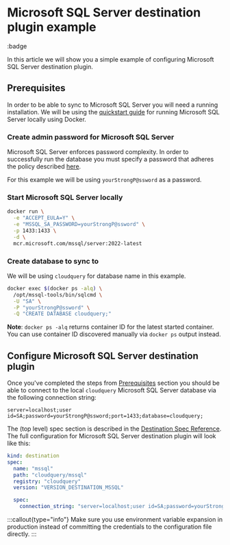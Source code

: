 # Microsoft SQL Server destination plugin example

:badge

In this article we will show you a simple example of configuring Microsoft SQL Server destination plugin.

## Prerequisites

In order to be able to sync to Microsoft SQL Server you will need a running installation.
We will be using the [quickstart guide](https://learn.microsoft.com/en-us/sql/linux/quickstart-install-connect-docker)
for running Microsoft SQL Server locally using Docker.

### Create admin password for Microsoft SQL Server

Microsoft SQL Server enforces password complexity.
In order to successfully run the database you must specify a password that adheres the policy described
[here](https://learn.microsoft.com/en-us/sql/relational-databases/security/password-policy).

For this example we will be using `yourStrongP@ssword` as a password.

### Start Microsoft SQL Server locally

```sh copy
docker run \
  -e "ACCEPT_EULA=Y" \
  -e "MSSQL_SA_PASSWORD=yourStrongP@ssword" \
  -p 1433:1433 \
  -d \
  mcr.microsoft.com/mssql/server:2022-latest
```

### Create database to sync to

We will be using `cloudquery` for database name in this example.

```sh copy
docker exec $(docker ps -alq) \
  /opt/mssql-tools/bin/sqlcmd \
  -U "SA" \
  -P "yourStrongP@ssword" \
  -Q "CREATE DATABASE cloudquery;"
```

**Note**: `docker ps -alq` returns container ID for the latest started container.
You can use container ID discovered manually via `docker ps` output instead.

## Configure Microsoft SQL Server destination plugin

Once you've completed the steps from [Prerequisites](#prerequisites) section
you should be able to connect to the local `cloudquery` Microsoft SQL Server database
via the following connection string:

```text copy
server=localhost;user id=SA;password=yourStrongP@ssword;port=1433;database=cloudquery;
```

The (top level) spec section is described in the [Destination Spec Reference](/docs/reference/destination-spec).
The full configuration for Microsoft SQL Server destination plugin will look like this:

```yaml copy
kind: destination
spec:
  name: "mssql"
  path: "cloudquery/mssql"
  registry: "cloudquery"
  version: "VERSION_DESTINATION_MSSQL"

  spec:
    connection_string: "server=localhost;user id=SA;password=yourStrongP@ssword;port=1433;database=cloudquery;"
```

:::callout{type="info"}
Make sure you use environment variable expansion in production instead of committing the credentials to the configuration file directly.
:::
